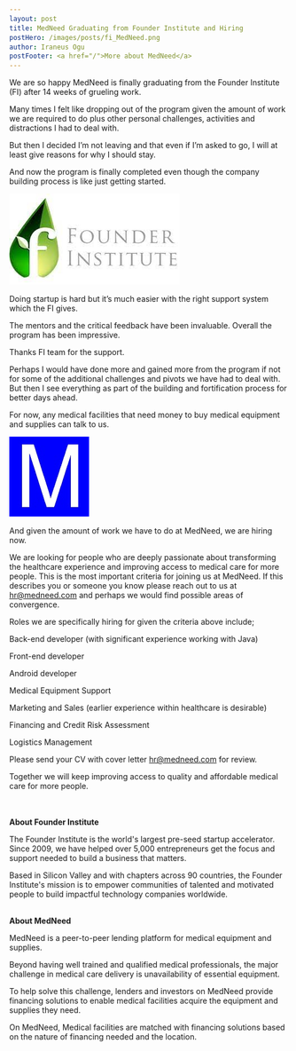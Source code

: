 ```yaml
---
layout: post
title: MedNeed Graduating from Founder Institute and Hiring 
postHero: /images/posts/fi_MedNeed.png
author: Iraneus Ogu
postFooter: <a href="/">More about MedNeed</a> 
---
```

<!-- Excerpt here before second image below -->
 We are so happy MedNeed is finally graduating from the Founder Institute (FI) after 14 weeks of grueling work. 

Many times I felt like dropping out of the program given the amount of work we are required to do plus other personal challenges, activities and distractions I had to deal with. 

But then I decided I’m not leaving and that even if I’m asked to go, I will at least give reasons for why I should stay. 

And now the program is finally completed even though the company building process is like just getting started. 

<img class="pull-left" src="/images/posts/fi.jpg" alt="Founder Institute">

Doing startup is hard but it’s much easier with the right support system which the FI gives.

The mentors and the critical feedback have been invaluable. Overall the program has been impressive.

Thanks FI team for the support. 

Perhaps I would have done more and gained more from the program if not for some of the additional challenges and pivots we have had to deal with. But then I see everything as part of the building and fortification process for better days ahead.

For now, any medical facilities that need money to buy medical equipment and supplies can talk to us.

<img class="pull-left" src="/images/posts/MedNeed_favicon.png" alt="MedNeed">
 
And given the amount of work we have to do at MedNeed, we are hiring now. 

We are looking for people who are deeply passionate about transforming the healthcare experience and improving access to medical care for more people. This is the most important criteria for joining us at MedNeed. If this describes you or someone you know please reach out to us at hr@medneed.com and perhaps we would find possible areas of convergence.

Roles we are specifically hiring for given the criteria above include;

Back-end developer (with significant experience working with Java)

Front-end developer

Android developer

Medical Equipment Support

Marketing and Sales (earlier experience within healthcare is desirable)

Financing and Credit Risk Assessment

Logistics Management

Please send your CV with cover letter hr@medneed.com for review. 

Together we will keep improving access to quality and affordable medical care for more people. 


<br><br>
<strong>About Founder Institute</strong>

The Founder Institute is the world's largest pre-seed startup accelerator. Since 2009, we have helped over 5,000 entrepreneurs get the focus and support needed to build a business that matters. 

Based in Silicon Valley and with chapters across 90 countries, the Founder Institute's mission is to empower communities of talented and motivated people to build impactful technology companies worldwide.

<br>
<strong>About MedNeed</strong>

MedNeed is a peer-to-peer lending platform for medical equipment and supplies.

Beyond having well trained and qualified medical professionals, the major challenge in medical care delivery is unavailability of essential equipment.

To help solve this challenge, lenders and investors on MedNeed provide financing solutions to enable medical facilities acquire the equipment and supplies they need.

On MedNeed, Medical facilities are matched with financing solutions based on the nature of financing needed and the location.




